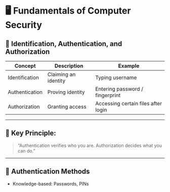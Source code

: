 # 🖥 Fundamentals of Computer Security

## 🔐 Identification, Authentication, and Authorization

| Concept | Description | Example |
|----------|--------------|----------|
| Identification | Claiming an identity | Typing username |
| Authentication | Proving identity | Entering password / fingerprint |
| Authorization | Granting access | Accessing certain files after login |

---

## 🧩 Key Principle:
> “Authentication verifies who you are. Authorization decides what you can do.”

---

## 🔑 Authentication Methods

- Knowledge-based: Passwords, PINs






